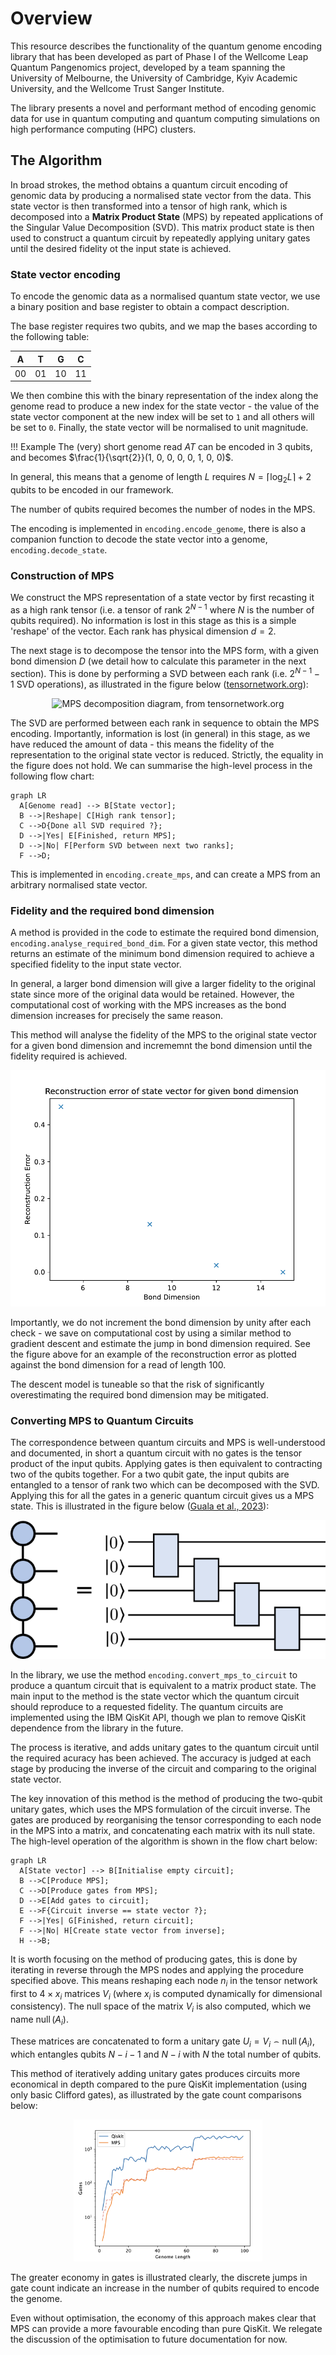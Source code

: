 # Overview

This resource describes the functionality of the quantum genome
encoding library that has been developed as part of Phase I of
the Wellcome Leap Quantum Pangenomics project, developed by a
team spanning the University of Melbourne, the University of
Cambridge, Kyiv Academic University, and the Wellcome Trust
Sanger Institute.

The library presents a novel and performant method of encoding
genomic data for use in quantum computing and quantum computing
simulations on high performance computing (HPC) clusters.

## The Algorithm

In broad strokes, the method obtains a quantum circuit encoding
of genomic data by producing a normalised state vector from the
data. This state vector is then transformed into a tensor of
high rank, which is decomposed into a **Matrix Product State** (MPS)
by repeated applications of the Singular Value Decomposition (SVD).
This matrix product state is then used to construct a quantum
circuit by repeatedly applying unitary gates until the desired
fidelity ot the input state is achieved.

### State vector encoding

To encode the genomic data as a normalised quantum state vector,
we use a binary position and base register to obtain a compact
description.

The base register requires two qubits, and we map the bases according
to the following table:

|  A |  T |  G |  C |
|----|----|----|----|
| 00 | 01 | 10 | 11 |

We then combine this with the binary representation of the index along
the genome read to produce a new index for the state vector - the value
of the state vector component at the new index will be set to `1` and
all others will be set to `0`. Finally, the state vector will be
normalised to unit magnitude.

!!! Example
    The (very) short genome read $AT$ can be encoded in 3 qubits, and
    becomes $\frac{1}{\sqrt{2}}(1, 0, 0, 0, 0, 1, 0, 0)$.

In general, this means that a genome of length $L$ requires
$N = \lceil \log_2{L} \rceil + 2$ qubits to be encoded in our framework.

The number of qubits required becomes the number of nodes in the MPS.

The encoding is implemented in `encoding.encode_genome`, there is also a
companion function to decode the state vector into a genome,
`encoding.decode_state`.

### Construction of MPS

We construct the MPS representation of a state vector by first recasting
it as a high rank tensor (i.e. a tensor of rank $2^{N-1}$ where $N$ is the
number of qubits required). No information is lost in this stage as this
is a simple 'reshape' of the vector. Each rank has physical dimension
$d=2$.

The next stage is to decompose the tensor into the MPS form, with a given
bond dimension $D$ (we detail how to calculate this parameter in the next
section). This is done by performing a SVD between each rank (i.e. $2^{N-1}-1$
SVD operations), as illustrated in the figure below
([tensornetwork.org](https://tensornetwork.org/mps/mpstt_diagram.png)):

<p align="center">
  <img alt="MPS decomposition diagram, from tensornetwork.org" src="https://tensornetwork.org/mps/mpstt_diagram.png"/>
</p>

The SVD are performed between each rank in sequence to obtain the MPS encoding.
Importantly, information is lost (in general) in this stage, as we have reduced
the amount of data - this means the fidelity of the representation to the
original state vector is reduced. Strictly, the equality in the figure does not
hold. We can summarise the high-level process in the following flow chart:

``` mermaid
graph LR
  A[Genome read] --> B[State vector];
  B -->|Reshape| C[High rank tensor];
  C -->D{Done all SVD required ?};
  D -->|Yes| E[Finished, return MPS];
  D -->|No| F[Perform SVD between next two ranks];
  F -->D;
```

This is implemented in `encoding.create_mps`, and can create a MPS from an
arbitrary normalised state vector.

### Fidelity and the required bond dimension

A method is provided in the code to estimate the required bond dimension,
`encoding.analyse_required_bond_dim`. For a given state vector, this method
returns an estimate of the minimum bond dimension required to achieve a
specified fidelity to the input state vector.

In general, a larger bond dimension will give a larger fidelity to the original
state since more of the original data would be retained. However, the
computational cost of working with the MPS increases as the bond dimension
increases for precisely the same reason.

This method will analyse the fidelity of the MPS to the original state vector
for a given bond dimension and incrememnt the bond dimension until the fidelity
required is achieved.

<p align="center">
  <img alt="Reconstruction error against bond dimension for a read of lenght 100" src="img/reconstruction_error_l_100.pdf"/>
</p>

Importantly, we do not increment the bond dimension by unity after each check -
we save on computational cost by using a similar method to gradient descent
and estimate the jump in bond dimension required. See the figure above for an
example of the reconstruction error as plotted against the bond dimension
for a read of length 100.

The descent model is tuneable so that the risk of significantly overestimating
the required bond dimension may be mitigated.


### Converting MPS to Quantum Circuits

The correspondence between quantum circuits and MPS is well-understood and
documented, in short a quantum circuit with no gates is the tensor product of
the input qubits. Applying gates is then equivalent to contracting two of the
qubits together. For a two qubit gate, the input qubits are entangled to a tensor
of rank two which can be decomposed with the SVD. Applying this for all the gates
in a generic quantum circuit gives us a MPS state. This is illustrated in the
figure below ([Guala et al., 2023](https://www.nature.com/articles/s41598-023-30258-y)):

<p align="center">
  <img alt="MPS to quantum circuit correspondence" src="img/mps-circuit.png">
</p>

In the library, we use the method `encoding.convert_mps_to_circuit` to produce a
quantum circuit that is equivalent to a matrix product state. The main input to
the method is the state vector which the quantum circuit should reproduce to a
requested fidelity. The quantum circuits are implemented using the IBM QisKit
API, though we plan to remove QisKit dependence from the library in the future.

The process is iterative, and adds unitary gates to the quantum circuit until the
required acuracy has been achieved. The accuracy is judged at each stage by producing
the inverse of the circuit and comparing to the original state vector.

The key innovation of this method is the method of producing the two-qubit unitary
gates, which uses the MPS formulation of the circuit inverse. The gates are produced
by reorganising the tensor corresponding to each node in the MPS into a matrix, and
concatenating each matrix with its null state. The high-level operation of the
algorithm is shown in the flow chart below:

``` mermaid
graph LR
  A[State vector] --> B[Initialise empty circuit];
  B -->C[Produce MPS];
  C -->D[Produce gates from MPS];
  D -->E[Add gates to circuit];
  E -->F{Circuit inverse == state vector ?};
  F -->|Yes| G[Finished, return circuit];
  F -->|No| H[Create state vector from inverse];
  H -->B;
```

It is worth focusing on the method of producing gates, this is done by iterating
in reverse through the MPS nodes and applying the procedure specified above. This
means reshaping each node $n_i$ in the tensor network first to $4\times x_i$ matrices
$V_i$ (where $x_i$ is computed dynamically for dimensional consistency). The null
space of the matrix $V_i$ is also computed, which we name $\operatorname{null}(A_i)$.

These matrices are concatenated to form a unitary gate
$U_i=V_i \frown \operatorname{null}(A_i)$, which entangles qubits $N-i-1$ and $N-i$ with
$N$ the total number of qubits.

This method of iteratively adding unitary gates produces circuits more economical in
depth compared to the pure QisKit implementation (using only basic Clifford gates),
as illustrated by the gate count comparisons below:

<p align="center">
  <img alt="Gate scaling for MPS and QisKit for genome reads of length up to 100" style="max-width: 60%" src="img/phi_gate_scaling.png"/>
</p>

The greater economy in gates is illustrated clearly, the discrete jumps in gate count
indicate an increase in the number of qubits required to encode the genome.

Even without optimisation, the economy of this approach makes clear that MPS can
provide a more favourable encoding than pure QisKit. We relegate the discussion
of the optimisation to future documentation for now.

